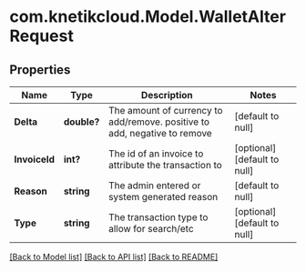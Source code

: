 # com.knetikcloud.Model.WalletAlterRequest
## Properties

Name | Type | Description | Notes
------------ | ------------- | ------------- | -------------
**Delta** | **double?** | The amount of currency to add/remove. positive to add, negative to remove | [default to null]
**InvoiceId** | **int?** | The id of an invoice to attribute the transaction to | [optional] [default to null]
**Reason** | **string** | The admin entered or system generated reason | [default to null]
**Type** | **string** | The transaction type to allow for search/etc | [optional] [default to null]

[[Back to Model list]](../README.md#documentation-for-models) [[Back to API list]](../README.md#documentation-for-api-endpoints) [[Back to README]](../README.md)

